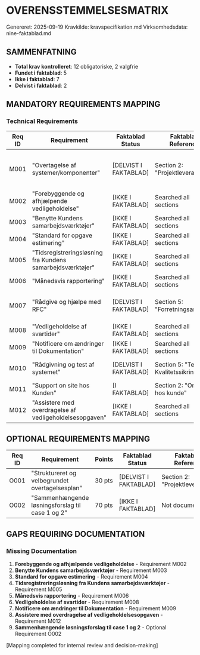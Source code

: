 # OVERENSSTEMMELSESMATRIX
Genereret: 2025-09-19
Kravkilde: kravspecifikation.md
Virksomhedsdata: nine-faktablad.md

## SAMMENFATNING
- **Total krav kontrolleret**: 12 obligatoriske, 2 valgfrie
- **Fundet i faktablad**: 5
- **Ikke i faktablad**: 7
- **Delvist i faktablad**: 2

## MANDATORY REQUIREMENTS MAPPING

### Technical Requirements
| Req ID | Requirement | Faktablad Status | Faktablad Reference | Notes |
|--------|-------------|------------------|---------------------|-------|
| M001 | "Overtagelse af systemer/komponenter" | [DELVIST I FAKTABLAD] | Section 2: "Projektleverancer" | General project delivery model mentioned |
| M002 | "Forebyggende og afhjælpende vedligeholdelse" | [IKKE I FAKTABLAD] | Searched all sections | Not found |
| M003 | "Benytte Kundens samarbejdsværktøjer" | [IKKE I FAKTABLAD] | Searched all sections | Not found |
| M004 | "Standard for opgave estimering" | [IKKE I FAKTABLAD] | Searched all sections | Not found |
| M005 | "Tidsregistreringsløsning fra Kundens samarbejdsværktøjer" | [IKKE I FAKTABLAD] | Searched all sections | Not found |
| M006 | "Månedsvis rapportering" | [IKKE I FAKTABLAD] | Searched all sections | Not found |
| M007 | "Rådgive og hjælpe med RFC" | [DELVIST I FAKTABLAD] | Section 5: "Forretningsanalyse" | General advisory services mentioned |
| M008 | "Vedligeholdelse af svartider" | [IKKE I FAKTABLAD] | Searched all sections | Not found |
| M009 | "Notificere om ændringer til Dokumentation" | [IKKE I FAKTABLAD] | Searched all sections | Not found |
| M010 | "Rådgivning og test af systemet" | [DELVIST I FAKTABLAD] | Section 5: "Test og Kvalitetssikring" | Testing services mentioned |
| M011 | "Support on site hos Kunden" | [I FAKTABLAD] | Section 2: "Onsite hos kunde" | Exact match |
| M012 | "Assistere med overdragelse af vedligeholdelsesopgaven" | [IKKE I FAKTABLAD] | Searched all sections | Not found |

## OPTIONAL REQUIREMENTS MAPPING

| Req ID | Requirement | Points | Faktablad Status | Faktablad Reference |
|--------|-------------|--------|------------------|---------------------|
| O001 | "Struktureret og velbegrundet overtagelsesplan" | 30 pts | [DELVIST I FAKTABLAD] | Section 2: "Projektleverancer" |
| O002 | "Sammenhængende løsningsforslag til case 1 og 2" | 70 pts | [IKKE I FAKTABLAD] | Not documented |

## GAPS REQUIRING DOCUMENTATION

### Missing Documentation
1. **Forebyggende og afhjælpende vedligeholdelse** - Requirement M002
2. **Benytte Kundens samarbejdsværktøjer** - Requirement M003
3. **Standard for opgave estimering** - Requirement M004
4. **Tidsregistreringsløsning fra Kundens samarbejdsværktøjer** - Requirement M005
5. **Månedsvis rapportering** - Requirement M006
6. **Vedligeholdelse af svartider** - Requirement M008
7. **Notificere om ændringer til Dokumentation** - Requirement M009
8. **Assistere med overdragelse af vedligeholdelsesopgaven** - Requirement M012
9. **Sammenhængende løsningsforslag til case 1 og 2** - Optional Requirement O002

[Mapping completed for internal review and decision-making]